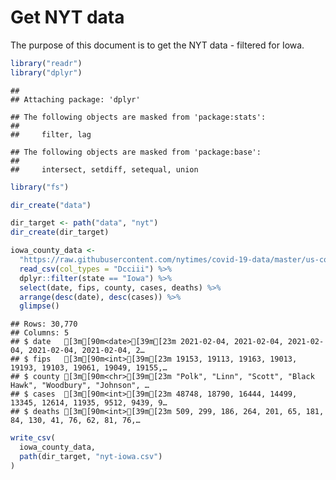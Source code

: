Get NYT data
================

The purpose of this document is to get the NYT data - filtered for Iowa.

``` r
library("readr")
library("dplyr")
```

    ## 
    ## Attaching package: 'dplyr'

    ## The following objects are masked from 'package:stats':
    ## 
    ##     filter, lag

    ## The following objects are masked from 'package:base':
    ## 
    ##     intersect, setdiff, setequal, union

``` r
library("fs")
```

``` r
dir_create("data")

dir_target <- path("data", "nyt")
dir_create(dir_target)
```

``` r
iowa_county_data <- 
  "https://raw.githubusercontent.com/nytimes/covid-19-data/master/us-counties.csv" %>%
  read_csv(col_types = "Dcciii") %>%
  dplyr::filter(state == "Iowa") %>%
  select(date, fips, county, cases, deaths) %>%
  arrange(desc(date), desc(cases)) %>%
  glimpse()
```

    ## Rows: 30,770
    ## Columns: 5
    ## $ date   [3m[90m<date>[39m[23m 2021-02-04, 2021-02-04, 2021-02-04, 2021-02-04, 2021-02-04, 2…
    ## $ fips   [3m[90m<int>[39m[23m 19153, 19113, 19163, 19013, 19193, 19103, 19061, 19049, 19155,…
    ## $ county [3m[90m<chr>[39m[23m "Polk", "Linn", "Scott", "Black Hawk", "Woodbury", "Johnson", …
    ## $ cases  [3m[90m<int>[39m[23m 48748, 18790, 16444, 14499, 13345, 12614, 11935, 9512, 9439, 9…
    ## $ deaths [3m[90m<int>[39m[23m 509, 299, 186, 264, 201, 65, 181, 84, 130, 41, 76, 62, 81, 76,…

``` r
write_csv(
  iowa_county_data,
  path(dir_target, "nyt-iowa.csv")
)
```
